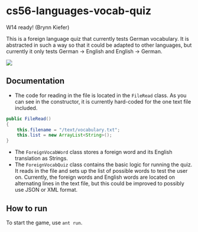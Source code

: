 # cs56-languages-vocab-quiz

W14 ready! (Brynn Kiefer)

This is a foreign language quiz that currently tests German vocabulary. It is abstracted in such a way so that it could be adapted to other languages, but currently it only tests German -> English and English -> German.

![](http://i.imgur.com/mTfTOD6.png)

## Documentation

* The code for reading in the file is located in the `FileRead` class. As you can see in the constructor, it is currently hard-coded for the one text file included. 

```java
public FileRead()
{
	this.filename = "/text/vocabulary.txt";
	this.list = new ArrayList<String>();
}
```
* The `ForeignVocabWord` class stores a foreign word and its English translation as Strings.
* The `ForeignVocabQuiz` class contains the basic logic for running the quiz. It reads in the file and sets up the list of possible words to test the user on. Currently, the foreign words and English words are located on alternating lines in the text file, but this could be improved to possibly use JSON or XML format.

## How to run 
To start the game, use `ant run`. 

